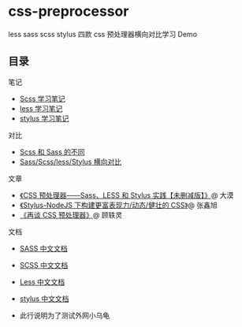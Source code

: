 # css-preprocessor

less sass scss stylus 四款 css 预处理器横向对比学习 Demo

## 目录

笔记

-   [Scss 学习笔记](./docs/scss.md)
-   [less 学习笔记](./docs/less.md)
-   [stylus 学习笔记](./docs/stylus.md)

对比

-   [Scss 和 Sass 的不同](./docs/scss-sass.md)
-   [Sass/Scss/less/Stylus 横向对比](./docs/scss-sass-less-stylus.md)

文章

-   [《CSS 预处理器——Sass、LESS 和 Stylus 实践【未删减版】》](https://www.w3cplus.com/css/css-preprocessor-sass-vs-less-stylus-2.html)@ 大漠
-   [《Stylus-NodeJS 下构建更富表现力/动态/健壮的 CSS》](https://www.w3cplus.com/css/css-preprocessor-sass-vs-less-stylus-2.html)@ 张鑫旭
-   [《再谈 CSS 预处理器》](http://efe.baidu.com/blog/revisiting-css-preprocessors/)@ 顾轶灵

文档

-   [SASS 中文文档](http://sass.bootcss.com/docss/sass-reference/)
-   [SCSS 中文文档](http://sass.bootcss.com/docss/scss-for-sass-users/)
-   [Less 中文文档](http://less.bootcss.com/)
-   [stylus 中文文档](https://stylus.bootcss.com/)

-   此行说明为了测试外网小乌龟
